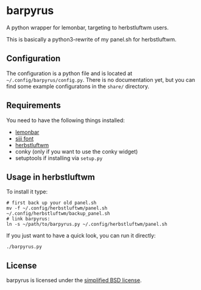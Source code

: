 # barpyrus
A python wrapper for lemonbar, targeting to herbstluftwm users.

This is basically a python3-rewrite of my panel.sh for herbstluftwm.

## Configuration
The configuration is a python file and is located at
`~/.config/barpyrus/config.py`. There is no documentation yet, but you can find
some example configuratons in the `share/` directory.

## Requirements
You need to have the following things installed:

- [lemonbar](https://github.com/lemonboy/bar)
- [siji font](https://github.com/stark/siji)
- [herbstluftwm](https://github.com/herbstluftwm/herbstluftwm)
- conky (only if you want to use the conky widget)
- setuptools if installing via `setup.py`

## Usage in herbstluftwm
To install it type:
```
# first back up your old panel.sh
mv -f ~/.config/herbstluftwm/panel.sh ~/.config/herbstluftwm/backup_panel.sh
# link barpyrus:
ln -s ~/path/to/barpyrus.py ~/.config/herbstluftwm/panel.sh
```

If you just want to have a quick look, you can run it directly:
```
./barpyrus.py
```

## License
barpyrus is licensed under the [simplified BSD license](LICENSE).
